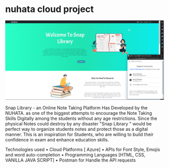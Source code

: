 # nuhata cloud project
<p  align="center">
<img  alt="Coding"  src="https://github.com/Nuyun-Kalamullage/nuhata/blob/main/images/snap%20Library.png?raw=true">
</p>

Snap Library - an Online Note Taking Platform Has Developed by the NUHATA. as one of the biggest attempts to encourage the Note Taking Skills Digitally among the students without any age restrictions. Since the physical Notes could destroy by any disaster "Snap Library " would be perfect way to organize students notes and protect those as a digital manner. This is an inspiration for Students, who are willing to build their confidence in exam and enhance education skills.

Technologies used
    • Cloud Platforms [ Azure]
    • APIs for Font Style, Emojis and word auto-completion
    • Programming Languages [HTML, CSS, VANILLA JAVA SCRIPT]
    • Postman for Handle the API requests

